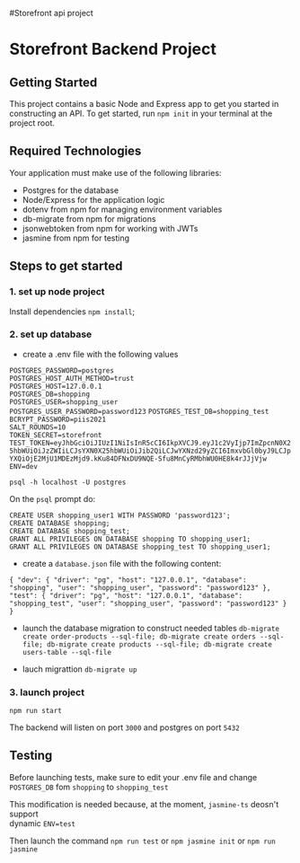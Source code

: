 #Storefront api project
# Storefront Backend Project

## Getting Started

This project contains a basic Node and Express app to get you started in constructing an API. To get started,  run `npm init` in your terminal at the project root.

## Required Technologies
Your application must make use of the following libraries:
- Postgres for the database
- Node/Express for the application logic
- dotenv from npm for managing environment variables
- db-migrate from npm for migrations
- jsonwebtoken from npm for working with JWTs
- jasmine from npm for testing

## Steps to get started

### 1. set up node project

Install dependencies `npm install`;

### 2. set up database

- create a .env file with the following values

`POSTGRES_PASSWORD=postgres`  
`POSTGRES_HOST_AUTH_METHOD=trust`  
`POSTGRES_HOST=127.0.0.1`  
`POSTGRES_DB=shopping`  
`POSTGRES_USER=shopping_user`  
`POSTGRES_USER_PASSWORD=password123`
`POSTGRES_TEST_DB=shopping_test`  
`BCRYPT_PASSWORD=piis2021 `    
`SALT_ROUNDS=10`  
`TOKEN_SECRET=storefront`
`TEST_TOKEN=eyJhbGciOiJIUzI1NiIsInR5cCI6IkpXVCJ9.eyJ1c2VyIjp7ImZpcnN0X25hbWUiOiJzZWIiLCJsYXN0X25hbWUiOiJib2QiLCJwYXNzd29yZCI6ImxvbGl0byJ9LCJpYXQiOjE2MjU1MDEzMjd9.kKu84DFNxDU9NQE-Sfu8MnCyRMbhWU0HE8k4rJJjVjw`  
`ENV=dev`


`psql -h localhost -U postgres`

On the `psql` prompt do:

`CREATE USER shopping_user1 WITH PASSWORD 'password123';`  
`CREATE DATABASE shopping;`  
`CREATE DATABASE shopping_test;`  
`GRANT ALL PRIVILEGES ON DATABASE shopping TO shopping_user1;`  
`GRANT ALL PRIVILEGES ON DATABASE shopping_test TO shopping_user1;`

- create a `database.json` file with the following content:

`{
"dev": {
"driver": "pg",
"host": "127.0.0.1",
"database": "shopping",
"user": "shopping_user",
"password": "password123"
},
"test": {
"driver": "pg",
"host": "127.0.0.1",
"database": "shopping_test",
"user": "shopping_user",
"password": "password123"
}
}`

- launch the database migration to construct needed tables `db-migrate create order-products --sql-file; db-migrate create orders --sql-file; db-migrate create products --sql-file; db-migrate create users-table --sql-file `

- lauch migrattion `db-migrate up`

### 3. launch project

`npm run start` 

The backend will listen on port `3000` and postgres on port `5432`

## Testing

Before launching tests, make sure to edit your .env file and change  
`POSTGRES_DB` fom `shopping` to `shopping_test` 

This modification is needed because, at the moment, `jasmine-ts` deosn't support  
dynamic `ENV=test` 

Then launch the command `npm run test` or `npm jasmine init` or `npm run jasmine`